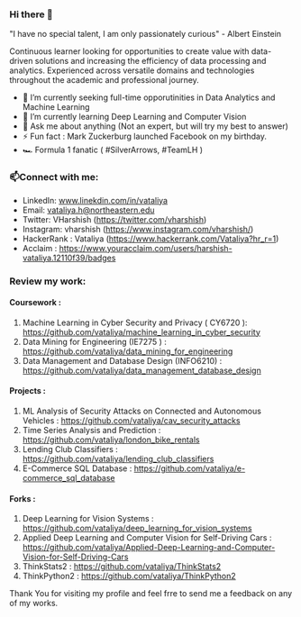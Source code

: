 ### Hi there 👋 

<!--
**vataliya/vataliya** is a ✨ _special_ ✨ repository because its `README.md` (this file) appears on your GitHub profile.
Here are some fun facts about me:
-->

"I have no special talent, I am only passionately curious" - Albert Einstein 

Continuous learner looking for opportunities to create value with data-driven solutions and increasing the efficiency of data processing and analytics. Experienced across versatile domains and technologies throughout the academic and professional journey.

- 🔭 I’m currently seeking full-time opporutinities in Data Analytics and Machine Learning 
- 🌱 I’m currently learning Deep Learning and Computer Vision
- 💬 Ask me about anything (Not an expert, but will try my best to answer)
- ⚡ Fun fact : Mark Zuckerburg launched Facebook on my birthday.
- 🏎️ Formula 1 fanatic ( #SilverArrows, #TeamLH )

### 📫Connect with me: 

- LinkedIn: www.linekdin.com/in/vataliya
- Email: vataliya.h@northeastern.edu
- Twitter: VHarshish (https://twitter.com/vharshish)
- Instagram: vharshish (https://www.instagram.com/vharshish/)
- HackerRank : Vataliya (https://www.hackerrank.com/Vataliya?hr_r=1)
- Acclaim : https://www.youracclaim.com/users/harshish-vataliya.12110f39/badges

### Review my work:

#### Coursework :
1. Machine Learning in Cyber Security and Privacy ( CY6720 ): https://github.com/vataliya/machine_learning_in_cyber_security
2. Data Mining for Engineering (IE7275 ) : https://github.com/vataliya/data_mining_for_engineering
3. Data Management and Database Design (INFO6210) : https://github.com/vataliya/data_management_database_design

#### Projects : 
1. ML Analysis of Security Attacks on Connected and Autonomous Vehicles : https://github.com/vataliya/cav_security_attacks
2. Time Series Analysis and Prediction : https://github.com/vataliya/london_bike_rentals
3. Lending Club Classifiers : https://github.com/vataliya/lending_club_classifiers
4. E-Commerce SQL Database : https://github.com/vataliya/e-commerce_sql_database

#### Forks :
1. Deep Learning for Vision Systems : https://github.com/vataliya/deep_learning_for_vision_systems
2. Applied Deep Learning and Computer Vision for Self-Driving Cars : https://github.com/vataliya/Applied-Deep-Learning-and-Computer-Vision-for-Self-Driving-Cars
3. ThinkStats2 : https://github.com/vataliya/ThinkStats2
4. ThinkPython2 : https://github.com/vataliya/ThinkPython2

Thank You for visiting my profile and feel frre to send me a feedback on any of my works.
